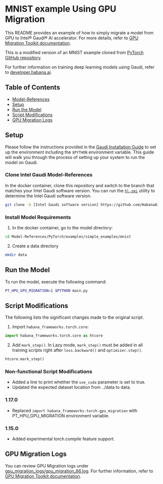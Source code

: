 # MNIST example Using GPU Migration

This README provides an example of how to simply migrate a model from GPU to Intel® Gaudi® AI accelerator. For more details, refer to [GPU Migration Toolkit documentation](https://docs.habana.ai/en/latest/PyTorch/PyTorch_Model_Porting/GPU_Migration_Toolkit/GPU_Migration_Toolkit.html).

This is a modified version of an MNIST example cloned from [PyTorch GitHub repository](https://github.com/pytorch/examples/tree/40289773aa4916fad0d50967917b3ae8aa534fd6/mnist).

For further information on training deep learning models using Gaudi, refer to [developer.habana.ai](https://developer.habana.ai/resources/).

## Table of Contents

* [Model-References](../../../../../README.md)
* [Setup](#setup)
* [Run the Model](#run-the-model)
* [Script Modifications](#script-modifications)
* [GPU Migration Logs](#gpu-migration-logs)

## Setup
Please follow the instructions provided in the [Gaudi Installation Guide](https://docs.habana.ai/en/latest/Installation_Guide/index.html) to set up the environment including the `$PYTHON` environment variable. This guide will walk you through the process of setting up your system to run the model on Gaudi.

### Clone Intel Gaudi Model-References
In the docker container, clone this repository and switch to the branch that matches your Intel Gaudi software version.
You can run the [`hl-smi`](https://docs.habana.ai/en/latest/System_Management_Tools_Guide/System_Management_Tools.html#hl-smi-utility-options) utility to determine the Intel Gaudi software version.
```bash
git clone -b [Intel Gaudi software version] https://github.com/HabanaAI/Model-References
```

### Install Model Requirements
1. In the docker container, go to the model directory:
```bash
cd Model-References/PyTorch/examples/simple_examples/mnist
```

2. Create a data directory
```bash
mkdir data
```
## Run the Model 
To run the model, execute the following command:
```bash
PT_HPU_GPU_MIGRATION=1 $PYTHON main.py
```

## Script Modifications 
The following lists the significant changes made to the original script. 

1. Import `habana_frameworks.torch.core`:
```python
import habana_frameworks.torch.core as htcore
```

2. Add `mark_step()`. In Lazy mode, `mark_step()` must be added in all training scripts right after `loss.backward()` and `optimizer.step()`.
```python
htcore.mark_step()
```
### Non-functional Script Modifications 
- Added a line to print whether the `use_cuda` parameter is set to true. 
- Updated the expected dataset location from ../data to data.

### 1.17.0
* Replaced `import habana_frameworks.torch.gpu_migration` with PT_HPU_GPU_MIGRATION environment variable.

### 1.15.0
* Added experimental torch.compile feature support.

## GPU Migration Logs
You can review GPU Migration logs under [gpu_migration_logs/gpu_migration_66.log](gpu_migration_logs/gpu_migration_66.log).
For further information, refer to [GPU Migration Toolkit documentation](https://docs.habana.ai/en/latest/PyTorch/PyTorch_Model_Porting/GPU_Migration_Toolkit/GPU_Migration_Toolkit.html#enabling-logging-feature).
